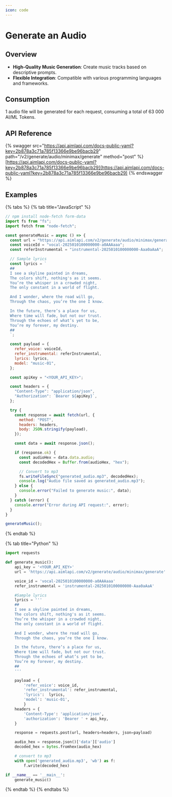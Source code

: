 ```yaml
---
icon: code
---
```


# Generate an Audio

## Overview

* **High-Quality Music Generation**: Create music tracks based on descriptive prompts.
* **Flexible Integration**: Compatible with various programming languages and frameworks.

## Consumption

1 audio file will be generated for each request, consuming a total of 63 000 AI/ML Tokens.

## API Reference

{% swagger src="https://api.aimlapi.com/docs-public-yaml?key=2b878a3c71a785f13366e9be96bacb29" path="/v2/generate/audio/minimax/generate" method="post" %}
[https://api.aimlapi.com/docs-public-yaml?key=2b878a3c71a785f13366e9be96bacb29](https://api.aimlapi.com/docs-public-yaml?key=2b878a3c71a785f13366e9be96bacb29)
{% endswagger %}

## Examples

{% tabs %}
{% tab title="JavaScript" %}
```javascript
// npm install node-fetch form-data
import fs from "fs";
import fetch from "node-fetch";

const generateMusic = async () => {
  const url = "https://api.aimlapi.com/v2/generate/audio/minimax/generate";
  const voiceId = "vocal-2025010100000000-a0AAAaaa";
  const referInstrumental = "instrumental-2025010100000000-Aaa0aAaA";

  // Sample lyrics
  const lyrics = `
  ##
  I see a skyline painted in dreams,
  The colors shift, nothing's as it seems.
  You’re the whisper in a crowded night,
  The only constant in a world of flight.

  And I wonder, where the road will go,
  Through the chaos, you’re the one I know.

  In the future, there’s a place for us,
  Where time will fade, but not our trust.
  Through the echoes of what’s yet to be,
  You’re my forever, my destiny.
  ##
  `;

  const payload = {
    refer_voice: voiceId,
    refer_instrumental: referInstrumental,
    lyrics: lyrics,
    model: "music-01",
  };

  const apiKey = "<YOUR_API_KEY>"; 

  const headers = {
    "Content-Type": "application/json",
    "Authorization": `Bearer ${apiKey}`,
  };

  try {
    const response = await fetch(url, {
      method: "POST",
      headers: headers,
      body: JSON.stringify(payload),
    });

    const data = await response.json();

    if (response.ok) {
      const audioHex = data.data.audio;
      const decodedHex = Buffer.from(audioHex, "hex");

      // Convert to mp3
      fs.writeFileSync("generated_audio.mp3", decodedHex);
      console.log("Audio file saved as generated_audio.mp3");
    } else {
      console.error("Failed to generate music:", data);
    }
  } catch (error) {
    console.error("Error during API request:", error);
  }
}

generateMusic();

```
{% endtab %}

{% tab title="Python" %}
```python
import requests

def generate_music():
    api_key = '<YOUR_API_KEY>'
    url = 'https://api.aimlapi.com/v2/generate/audio/minimax/generate'

    voice_id = 'vocal-2025010100000000-a0AAAaaa'
    refer_instrumental = 'instrumental-2025010100000000-Aaa0aAaA'

    #Sample lyrics
    lyrics = '''
    ##
    I see a skyline painted in dreams,
    The colors shift, nothing's as it seems.
    You’re the whisper in a crowded night,
    The only constant in a world of flight.

    And I wonder, where the road will go,
    Through the chaos, you’re the one I know.

    In the future, there’s a place for us,
    Where time will fade, but not our trust.
    Through the echoes of what’s yet to be,
    You’re my forever, my destiny.
    ##
    '''

    payload = {
        'refer_voice': voice_id,
        'refer_instrumental': refer_instrumental,
        'lyrics':  lyrics,
        'model': 'music-01',
        }
    headers = {
        'Content-Type': 'application/json',
        'authorization': 'Bearer ' + api_key,
    }

    response = requests.post(url, headers=headers, json=payload)

    audio_hex = response.json()['data']['audio']
    decoded_hex = bytes.fromhex(audio_hex)

    # convert to mp3
    with open('generated_audio.mp3', 'wb') as f:
        f.write(decoded_hex)

if __name__ == '__main__':
    generate_music()

```
{% endtab %}
{% endtabs %}
